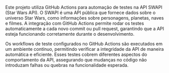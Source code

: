 Este projeto utiliza GitHub Actions para automação de testes na API SWAPI (Star Wars API).
O SWAPI é uma API pública que fornece dados sobre o universo Star Wars, como informações sobre personagens, planetas, naves e filmes.
A integração com GitHub Actions permite rodar os testes 
automaticamente a cada novo commit ou pull request, garantindo que a API esteja funcionando corretamente durante o desenvolvimento.

Os workflows de teste configurados no GitHub Actions são executados em um ambiente contínuo, permitindo verificar a integridade da API de
maneira automática e eficiente.
Esses testes cobrem diferentes aspectos do comportamento da API, assegurando que mudanças no código não 
introduzam falhas ou quebras na funcionalidade esperada.
